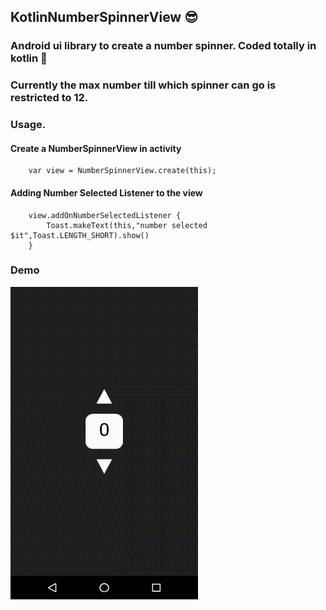 ## KotlinNumberSpinnerView 😎

### Android ui library to create a number spinner. Coded totally in kotlin 💪

### Currently the max number till which spinner can go is restricted to 12.

### Usage.

#### Create a NumberSpinnerView in activity

```
    var view = NumberSpinnerView.create(this);
```

#### Adding Number Selected Listener to the view

```
    view.addOnNumberSelectedListener {
        Toast.makeText(this,"number selected $it",Toast.LENGTH_SHORT).show()
    }
```
### Demo

<img src="https://raw.githubusercontent.com/Anwesh43/KotlinNumberSpinnerView/master/screenshots/demo.gif" width="300" height="500">
